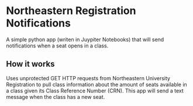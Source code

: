 # Northeastern Registration Notifications
 
A simple python app (writen in Juypiter Notebooks) that will send notifications when a seat opens in a class.

## How it works
Uses unprotected GET HTTP requests from Northeastern University Registration to pull class information about the amount of seats available in a class given its Class Reference Number (CRN). This app will send a text message when the class has a new seat.
